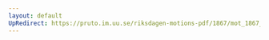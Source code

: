 ```yaml
---
layout: default
UpRedirect: https://pruto.im.uu.se/riksdagen-motions-pdf/1867/mot_1867__ak__201/mot_1867__ak__201-002.pdf
---
```


